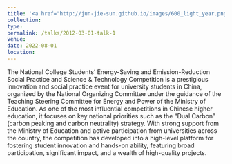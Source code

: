 ```yaml
---
title: '<a href="http://jun-jie-sun.github.io/images/600_light_year.png" style="color: teal;">3. National level: Third Prize in “600 LIGHT YEAR" The 15th National University Student Social Practice and Science Contest on Energy Saving & Emission Reduction </a>'
collection: 
type:
permalink: /talks/2012-03-01-talk-1
venue: 
date: 2022-08-01
location: 
---
```

The National College Students’ Energy-Saving and Emission-Reduction Social Practice and Science & Technology Competition is a prestigious innovation and social practice event for university students in China, organized by the National Organizing Committee under the guidance of the Teaching Steering Committee for Energy and Power of the Ministry of Education. As one of the most influential competitions in Chinese higher education, it focuses on key national priorities such as the “Dual Carbon” (carbon peaking and carbon neutrality) strategy. With strong support from the Ministry of Education and active participation from universities across the country, the competition has developed into a high-level platform for fostering student innovation and hands-on ability, featuring broad participation, significant impact, and a wealth of high-quality projects.
